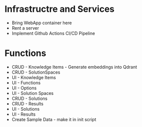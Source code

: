 # Infrastructre and Services
- Bring WebApp container here
- Rent a server 
- Implement Github Actions CI/CD Pipeline

# Functions
- CRUD - Knowledge Items -  Generate embeddings into Qdrant
- CRUD - SolutionSpaces
- UI - Knowledge Items
- UI - Functions
- UI - Options
- UI - Solution Spaces
- CRUD - Solutions
- CRUD - Results
- UI - Solutions
- UI - Results
- Create Sample Data - make it in init script

